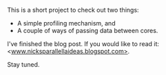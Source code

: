 This is a short project to check out two things:

- A simple profiling mechanism, and
- A couple of ways of passing data between cores.

I've finished the blog post. If you would like to read it: <www.nicksparallellaideas.blogspot.com>.

Stay tuned.

